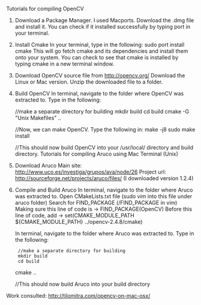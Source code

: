 Tutorials for compiling OpenCV

1. Download a Package Manager.
	I used Macports. Download the .dmg file and install it. You can check if it installed successfully by typing port in your terminal.
2. Install Cmake
	In your terminal, type in the following: sudo port install cmake
	This will go fetch cmake and its dependencies and install them onto your system. You can check to see that cmake is installed by typing cmake in a new terminal window.
3. Download OpenCV source file from http://opencv.org/
	Download the Linux or Mac version. Unzip the downloaded file to a folder.
4. Build OpenCV
	In terminal, navigate to the folder where OpenCV was extracted to. Type in the following:

	//make a separate directory for building
	mkdir build
	cd build
	cmake -G "Unix Makefiles" ..

	//Now, we can make OpenCV. Type the following in:
	make -j8
	sudo make install

	//This should now build OpenCV into your /usr/local/ directory and build directory.
Tutorials for compiling Aruco using Mac Terminal (Unix)

1. Download Aruco
	Main site: http://www.uco.es/investiga/grupos/ava/node/26
	Project url: http://sourceforge.net/projects/aruco/files/
	(I downloaded version 1.2.4)

2. Compile and Build Aruco
	In terminal, navigate to the folder where Aruco was extracted to.
	Open CMakeLists.txt file (sudo vim into this file under aruco folder)
	Search for FIND_PACKAGE (/FIND_PACKAGE in vim)
	Making sure this line of code is -> FIND_PACKAGE(OpenCV)
	Before this line of code, add -> set(CMAKE_MODULE_PATH ${CMAKE_MODULE_PATH} ../opencv-2.4.8/cmake)
	
	In terminal, navigate to the folder where Aruco was extracted to.
	Type in the following:

        //make a separate directory for building
        mkdir build
        cd build
	cmake ..

	//This should now build Aruco into your build directory


Work consulted: http://tilomitra.com/opencv-on-mac-osx/


